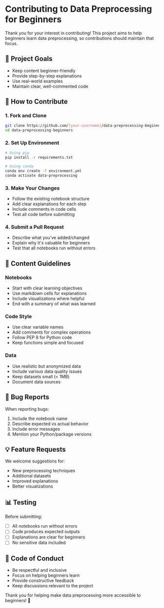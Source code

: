 # Contributing to Data Preprocessing for Beginners

Thank you for your interest in contributing! This project aims to help beginners learn data preprocessing, so contributions should maintain that focus.

## 🎯 Project Goals

- Keep content beginner-friendly
- Provide step-by-step explanations
- Use real-world examples
- Maintain clear, well-commented code

## 🚀 How to Contribute

### 1. Fork and Clone
```bash
git clone https://github.com/[your-username]/data-preprocessing-beginners.git
cd data-preprocessing-beginners
```

### 2. Set Up Environment
```bash
# Using pip
pip install -r requirements.txt

# Using conda
conda env create -f environment.yml
conda activate data-preprocessing
```

### 3. Make Your Changes
- Follow the existing notebook structure
- Add clear explanations for each step
- Include comments in code cells
- Test all code before submitting

### 4. Submit a Pull Request
- Describe what you've added/changed
- Explain why it's valuable for beginners
- Test that all notebooks run without errors

## 📝 Content Guidelines

### Notebooks
- Start with clear learning objectives
- Use markdown cells for explanations
- Include visualizations where helpful
- End with a summary of what was learned

### Code Style
- Use clear variable names
- Add comments for complex operations
- Follow PEP 8 for Python code
- Keep functions simple and focused

### Data
- Use realistic but anonymized data
- Include various data quality issues
- Keep datasets small (< 1MB)
- Document data sources

## 🐛 Bug Reports

When reporting bugs:
1. Include the notebook name
2. Describe expected vs actual behavior
3. Include error messages
4. Mention your Python/package versions

## 💡 Feature Requests

We welcome suggestions for:
- New preprocessing techniques
- Additional datasets
- Improved explanations
- Better visualizations

## 📊 Testing

Before submitting:
- [ ] All notebooks run without errors
- [ ] Code produces expected outputs
- [ ] Explanations are clear for beginners
- [ ] No sensitive data included

## 🤝 Code of Conduct

- Be respectful and inclusive
- Focus on helping beginners learn
- Provide constructive feedback
- Keep discussions relevant to the project

Thank you for helping make data preprocessing more accessible to beginners! 🙌